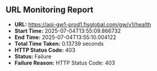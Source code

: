 ## URL Monitoring Report

- **URL:** https://api-gw1-prod1.fisglobal.com/gw/v1/health
- **Start Time:** 2025-07-04T13:55:09.866732
- **End Time:** 2025-07-04T13:55:10.004122
- **Total Time Taken:** 0.13739 seconds
- **HTTP Status Code:** 403
- **Status:** Failure
- **Failure Reason:** HTTP Status Code: 403

